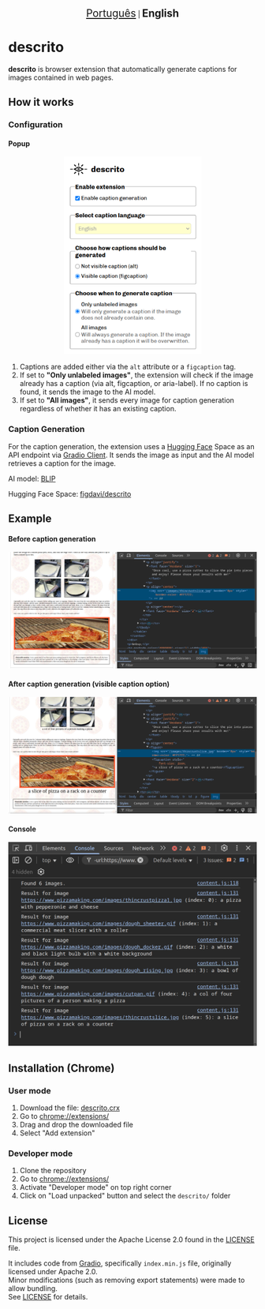 <p align="center">
    <a style="font-size: 1.3rem" href="README.md">Português</a> | <b style="font-size: 1.3rem">English</b>
</p>

# descrito
**descrito** is browser extension that automatically generate captions for images contained in web pages.

## How it works

### Configuration
#### Popup
<p align="center">
    <img src="readme_images/popup-en.png" height="400px" alt="The popup interface for setting caption preferences.">
</p>

1. Captions are added either via the `alt` attribute or a `figcaption` tag.
2. If set to **"Only unlabeled images"**, the extension will check if the image already has a caption (via alt, figcaption, or aria-label). If no caption is found, it sends the image to the AI model.
3. If set to **"All images"**, it sends every image for caption generation regardless of whether it has an existing caption.

### Caption Generation

For the caption generation, the extension uses a [Hugging Face](https://huggingface.co) Space as an API endpoint via [Gradio Client](https://www.npmjs.com/package/@gradio/client). It sends the image as input and the AI model retrieves a caption for the image.

AI model: [BLIP](https://huggingface.co/Salesforce/blip-image-captioning-base)

Hugging Face Space: [figdavi/descrito](https://huggingface.co/spaces/figdavi/descrito)

## Example

#### Before caption generation
<img src="readme_images/pizza-before.png" alt="An example page before captions are generated.">

#### After caption generation (visible caption option)
<img src="readme_images/pizza-after.png" alt="The same page after captions are generated.">

#### Console
<img src="readme_images/pizza-console.png" alt="Console output showing the caption generation process for each image.">


## Installation (Chrome)
### User mode
1. Download the file: [descrito.crx](descrito.crx)
1. Go to [chrome://extensions/](chrome://extensions/)
2. Drag and drop the downloaded file
3. Select "Add extension"

### Developer mode
1. Clone the repository
2. Go to [chrome://extensions/](chrome://extensions/)
3. Activate "Developer mode" on top right corner
4. Click on "Load unpacked" button and select the `descrito/` folder

## License
This project is licensed under the Apache License 2.0 found in the [LICENSE](LICENSE) file.

It includes code from [Gradio](https://www.npmjs.com/package/@gradio/client?activeTab=code), specifically `index.min.js` file, originally licensed under Apache 2.0.  
Minor modifications (such as removing export statements) were made to allow bundling.  
See [LICENSE](LICENSE) for details.
